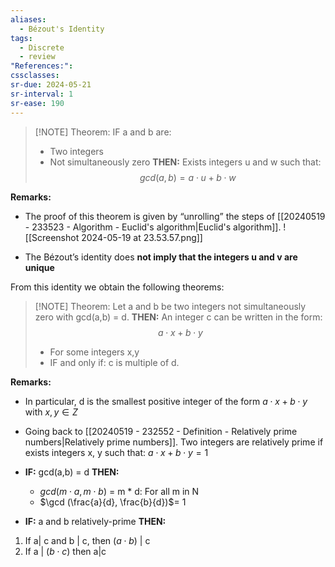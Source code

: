 ```yaml
---
aliases:
  - Bézout's Identity
tags:
  - Discrete
  - review
"References:": 
cssclasses:
sr-due: 2024-05-21
sr-interval: 1
sr-ease: 190
---
```



> [!NOTE] Theorem:
> IF a and b are: 
> + Two integers
> + Not simultaneously zero
> **THEN:**
> Exists integers u and w such that: 
> $$ 
> gcd(a,b)= a \cdot u + b\cdot w
> $$

**Remarks:**
+ The proof of this theorem is given by “unrolling” the steps of [[20240519 - 233523 - Algorithm - Euclid's algorithm|Euclid's algorithm]]. 
![[Screenshot 2024-05-19 at 23.53.57.png]]

+ The Bézout’s identity does **not imply that the integers u and v are unique**

From this identity we obtain the following theorems: 

> [!NOTE] Theorem: 
> Let a and b be two integers not simultaneously zero with gcd(a,b) = d. 
> **THEN:**
> An integer c can be written in the form: $$a\cdot x + b\cdot y $$
> + For some integers x,y
> + IF and only if: c is multiple of d.

**Remarks:**
+ In particular, d is the smallest positive integer of the form $a \cdot x + b \cdot y$ with $x,y \in Z$

+ Going back to [[20240519 - 232552 - Definition - Relatively prime numbers|Relatively prime numbers]]. Two integers are relatively prime if exists integers x, y such that: $a \cdot x + b \cdot y = 1$

+ **IF:** gcd(a,b) = d **THEN:** 
	+ $gcd(m \cdot a , m \cdot b)$ = m * d: For all m in N
	+ $\gcd (\frac{a}{d}, \frac{b}{d})$= 1

+ **IF:** a and b relatively-prime **THEN:** 
1. If a| c and b | c, then $(a\cdot b)$ | c
2. If a | $(b \cdot c)$ then a|c

